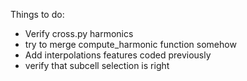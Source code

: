 Things to do:

- Verify cross.py harmonics
- try to merge compute_harmonic function somehow
- Add interpolations features coded previously
- verify that subcell selection is right
